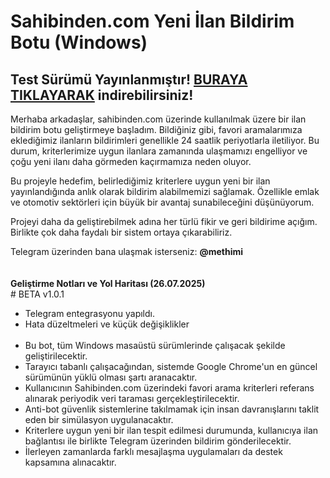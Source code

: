 # Sahibinden.com Yeni İlan Bildirim Botu (Windows)

<h2>Test Sürümü Yayınlanmıştır!
<a href="https://github.com/Maxbora/Sahibinden.com.yeni.ilan.bildirim.botu/releases/download/SahibindenCoM_Yeni_%C4%B0lan_Bildirim_Botu/SahibindenCoM_Bildirim_Botu.zip">BURAYA TIKLAYARAK</a> indirebilirsiniz!</h2>


Merhaba arkadaşlar, sahibinden.com üzerinde kullanılmak üzere bir ilan bildirim botu geliştirmeye başladım. Bildiğiniz gibi, favori aramalarımıza eklediğimiz ilanların bildirimleri genellikle 24 saatlik periyotlarla iletiliyor. Bu durum, kriterlerimize uygun ilanlara zamanında ulaşmamızı engelliyor ve çoğu yeni ilanı daha görmeden kaçırmamıza neden oluyor.

Bu projeyle hedefim, belirlediğimiz kriterlere uygun yeni bir ilan yayınlandığında anlık olarak bildirim alabilmemizi sağlamak. Özellikle emlak ve otomotiv sektörleri için büyük bir avantaj sunabileceğini düşünüyorum.

Projeyi daha da geliştirebilmek adına her türlü fikir ve geri bildirime açığım. Birlikte çok daha faydalı bir sistem ortaya çıkarabiliriz.

Telegram üzerinden bana ulaşmak isterseniz: <b>@methimi</b>
<br><br><br>
<b>Geliştirme Notları ve Yol Haritası (26.07.2025)</b>
<br># BETA v1.0.1
- Telegram entegrasyonu yapıldı.
- Hata düzeltmeleri ve küçük değişiklikler
<br><br>
- Bu bot, tüm Windows masaüstü sürümlerinde çalışacak şekilde geliştirilecektir.
- Tarayıcı tabanlı çalışacağından, sistemde Google Chrome'un en güncel sürümünün yüklü olması şartı aranacaktır.
- Kullanıcının Sahibinden.com üzerindeki favori arama kriterleri referans alınarak periyodik veri taraması gerçekleştirilecektir.
- Anti-bot güvenlik sistemlerine takılmamak için insan davranışlarını taklit eden bir simülasyon uygulanacaktır.
- Kriterlere uygun yeni bir ilan tespit edilmesi durumunda, kullanıcıya ilan bağlantısı ile birlikte Telegram üzerinden bildirim gönderilecektir.
- İlerleyen zamanlarda farklı mesajlaşma uygulamaları da destek kapsamına alınacaktır.



